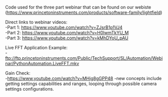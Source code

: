 Code used for the three part webinar that can be found on our webiste (https://www.princetoninstruments.com/products/software-family/lightfield)

Direct links to webinar videos:<br/>
  -Part 1: https://www.youtube.com/watch?v=ZJsrB1p1VJ4  
  -Part 2: https://www.youtube.com/watch?v=H0lwmTkYU_M  
  -Part 3: https://www.youtube.com/watch?v=kMhDYoU_pAU

Live FFT Application Example:<br/>
  -ftp://ftp.princetoninstruments.com/Public/TechSupport/SL/Automation/Webinar/PythonAutomation.LiveFFT.mkv
  
Gain Check: <br/>
  -https://www.youtube.com/watch?v=MHig8gGPP48
  -new concepts include getting settings capabilities and ranges, looping through possible camera settings configurations.
  
 

